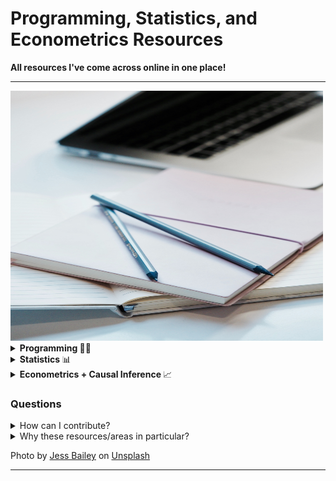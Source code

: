 # Programming, Statistics, and Econometrics Resources
**All resources I've come across online in one place!**

--- 
<img src="Images/img.jpg" width="500" height="400" /> 

<details close>
<summary> <b> Programming </b> 🧑‍💻 </summary>
<br> 
  
## Contents 

📌 **Python**
- [Fundamentals](#fundamentals_py)
- [Data analytics & Data Science](#data_py)
- [Algorithms & Data Structures](#algo_py)
- [Apps](#apps_py)
 
📌 **R**
- [Fundamentals](#fundamentals_r)
- [Data analytics & Data Science](#data_r)
- [Algorithms & Data Structures](#algo_r)
- [Apps](#apps_r)

(currently Python and R primarily)

<a name="fundamentals_py"></a>  
## 🎯 Fundamentals  
Python fundamentals: books, websites and other github repos

‣ Books 📚 
| Name | Description | Link 🔗 | Learn/Practice |
| :---: | ----------- | --- | --- |
|  | |  | | 
| Paragraph | Text | Link | Practice |

‣ Websites 💻
| Name | Description | Link 🔗 | Learn/Practice |
| :---: | ----------- | --- | --- |
| Header | Title | Link | Learn | 
| Paragraph | Text | Link | Practice |

‣ Great Github repos!
| Name | Description | Link 🔗 | Learn/Practice |
| :---: | ----------- | ---- | --- |
| Full Speed Python | For self-learners with topics and exercises | [Link](https://github.com/joaoventura/full-speed-python) | Learn + Practice (exercises from the Superior School of Technology of Setúbal) |  
| Paragraph | Text | Link | Practice |

<a name="data_py"></a>  
## 🎯 Data analytics & Data Science 
Python data analytics and data science resources: books, websites and other github repos

‣ Books 📚 
| Name | Description | Link 🔗 | Learn/Practice |
| :---: | ----------- | --- | --- |
| Header | Title | Link | Learn | 
| Paragraph | Text | Link | Practice |

‣ Websites 💻
| Name | Description | Link 🔗 | Learn/Practice |
| :---: | ----------- | --- | --- |
| Header | Title | Link | Learn | 
| Paragraph | Text | Link | Practice |

‣ Great Github repos!
| Name | Description | Link 🔗 | Learn/Practice |
| :---: | ----------- | --- | --- |
| Header | Title | Link | Learn | 
| Awesome Public Datasets | A list of brilliant public datasets in various domains (ranging from climate to cancer)| [Link](https://github.com/awesomedata/awesome-public-datasets#economics) | Practice | 

<a name="algo_py"></a> 
## 🎯 Algorithms & Data Structures 
Python algorithms and data structures: books, websites and other github repos

‣ Books 📚
| Name | Description | Link 🔗 | Learn/Practice |
| :---: | ----------- | --- | --- |
| Header | Title | Link | Learn | 
| Paragraph | Text | Link | Practice |

‣ Websites 💻
| Name | Description | Link 🔗 | Learn/Practice |
| :---: | ----------- | --- | --- |
| Header | Title | Link | Learn | 
| Paragraph | Text | Link | Practice |

‣ Great Github repos!
| Name | Description | Link 🔗 | Learn/Practice |
| :---: | ----------- | --- | --- |
| The Algorithms | Search up any algorithm to find out more | [Link](https://github.com/TheAlgorithms/Python) | Learn |
| Paragraph | Text | Link |

<a name="apps_py"></a> 
## 🎯 Apps 
Python apps: books, websites and other github repos

‣ Books 📚
| Name | Description | Link 🔗 | Learn/Practice |
| :---: | ----------- | --- | --- |
| Header | Title | Link | Learn | 
| Paragraph | Text | Link | Practice |

‣ Websites 💻
| Name | Description | Link 🔗 | Learn/Practice |
| :---: | ----------- | --- | --- |
| Header | Title | Link | Learn | 
| Paragraph | Text | Link | Practice |

‣ Great Github repos!
| Name | Description | Link 🔗 | Learn/Practice |
| :---: | ----------- | --- | --- |
| Header | Title | Link | Learn |
| Paragraph | Text | Link | Learn |

</details> 

<details close>
<summary> <b> Statistics </b> 📊 </summary>
<br> 

Coming soon! 

</details> 

<details close>
<summary> <b> Econometrics + Causal Inference </b> 📈 </summary>
<br> 

Coming soon! 

</details> 

### Questions

<details close>
<summary> How can I contribute? </summary>
<br>
- This repo certainly isn't exhaustive, so I'd be glad to receive any contributions! 
<br> 
- If you would like to, please get in touch.
</details>

<details close>
<summary> Why these resources/areas in particular? </summary>
<br>
- The topics interest me and will help me keep track of my progress and learning as well. 
 <br>
- Having everything in one place makes it much easier to find resources when I need to without having to search all my saved/bookmarked resources (that's probably not organised well too!)
</details>

Photo by <a href="https://unsplash.com/@jessbaileydesigns?utm_content=creditCopyText&utm_medium=referral&utm_source=unsplash">Jess Bailey</a> on <a href="https://unsplash.com/photos/close-up-photography-of-two-pencils-on-closed-pink-covered-book-on-desk-near-macbook-air-in-a-well-lit-room-K47Tk9IEQPQ?utm_content=creditCopyText&utm_medium=referral&utm_source=unsplash">Unsplash</a> 

---  
